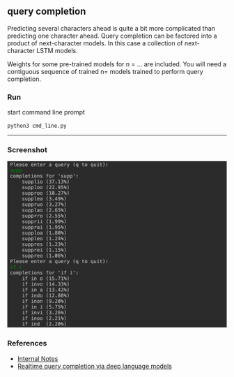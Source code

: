 query completion
---

Predicting several characters ahead is quite a bit more complicated than predicting one character ahead.
Query completion can be factored into a product of next-character models. In this case a collection of next-character LSTM models. 

Weights for some pre-trained models for n = ... are included.
You will need a contiguous sequence of trained n= models trained to perform query completion.

### Run

start command line prompt

``` 
python3 cmd_line.py
```
----

### Screenshot

![query completion](./resources/querycompl.png)


### References
* [Internal Notes](www.redwrasse.io/supplementals/querycompletion)
* [Realtime query completion via deep language models](https://sigir-ecom.github.io/ecom18Papers/paper24.pdf)
